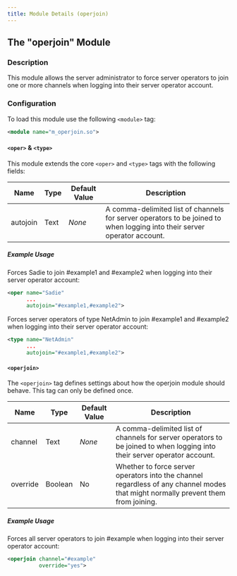 ```yaml
---
title: Module Details (operjoin)
---
```


## The "operjoin" Module

### Description

This module allows the server administrator to force server operators to join one or more channels when logging into their server operator account.

### Configuration

To load this module use the following `<module>` tag:

```xml
<module name="m_operjoin.so">
```

#### `<oper>` &amp; `<type>`

This module extends the core `<oper>` and `<type>` tags with the following fields:

Name     | Type | Default Value | Description
-------- | ---- | ------------- | -----------
autojoin | Text | *None*        | A comma-delimited list of channels for server operators to be joined to when logging into their server operator account.

##### Example Usage

Forces Sadie to join #example1 and #example2 when logging into their server operator account:

```xml
<oper name="Sadie"
      ...
      autojoin="#example1,#example2">
```

Forces server operators of type NetAdmin to join #example1 and #example2 when logging into their server operator account:

```xml
<type name="NetAdmin"
      ...
      autojoin="#example1,#example2">
```

#### `<operjoin>`

The `<operjoin>` tag defines settings about how the operjoin module should behave. This tag can only be defined once.

Name     | Type    | Default Value | Description
-------- | ------- | ------------- | -----------
channel  | Text    | *None*        | A comma-delimited list of channels for server operators to be joined to when logging into their server operator account.
override | Boolean | No            | Whether to force server operators into the channel regardless of any channel modes that might normally prevent them from joining.

##### Example Usage

Forces all server operators to join #example when logging into their server operator account:

```xml
<operjoin channel="#example"
          override="yes">
```
